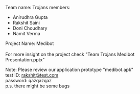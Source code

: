 Team name: Trojans
members: 
- Anirudhra Gupta
- Rakshit Saini
- Doni Choudhary
- Namit Verma 

Project Name: Medibot <br><br>
For more insight on the project check "Team Trojans Medibot Presentation.pptx"

Note: Please review our application prototype "medibot.apk"<br>
test ID: rakshit@test.com <br>
password: qazqazqaz <br>
p.s. there might be some bugs
